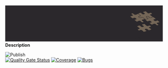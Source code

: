 ![nuget-template](https://github.com/Netension/web-frame/blob/develop/banner.png)
__Description__

![Publish](https://github.com/Netension/web-frame/workflows/Publish/badge.svg)<br/>
[![Quality Gate Status](https://sonarcloud.io/api/project_badges/measure?project=Netension_web-frame&metric=alert_status)](https://sonarcloud.io/dashboard?id=Netension_web-frame)
[![Coverage](https://sonarcloud.io/api/project_badges/measure?project=Netension_web-frame&metric=coverage)](https://sonarcloud.io/dashboard?id=Netension_web-frame)
[![Bugs](https://sonarcloud.io/api/project_badges/measure?project=Netension_web-frame&metric=bugs)](https://sonarcloud.io/dashboard?id=Netension_web-frame)
